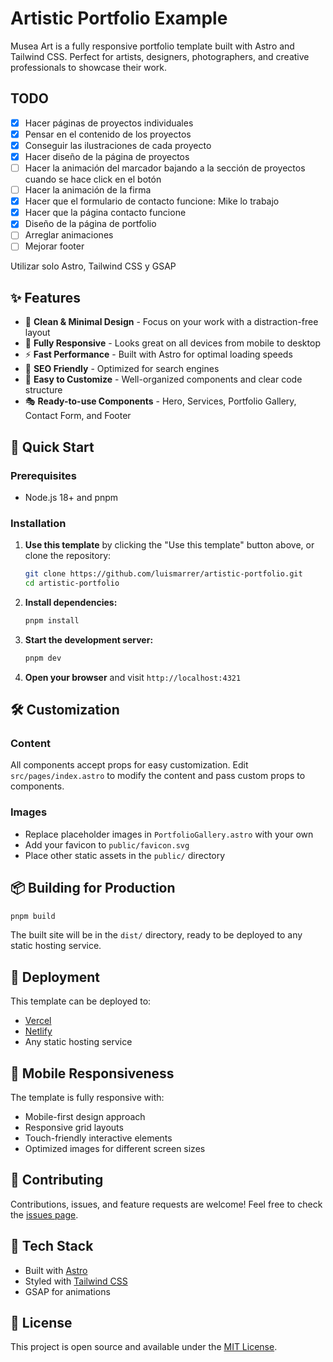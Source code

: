 # Artistic Portfolio Example

Musea Art is a fully responsive portfolio template built with Astro and Tailwind CSS. Perfect for artists, designers, photographers, and creative professionals to showcase their work.

## TODO

- [X] Hacer páginas de proyectos individuales
- [X] Pensar en el contenido de los proyectos
- [X] Conseguir las ilustraciones de cada proyecto
- [X] Hacer diseño de la página de proyectos
- [ ] Hacer la animación del marcador bajando a la sección de proyectos cuando se hace click en el botón
- [ ] Hacer la animación de la firma
- [X] Hacer que el formulario de contacto funcione: Mike lo trabajo
- [X] Hacer que la página contacto funcione
- [X] Diseño de la página de portfolio
- [ ] Arreglar animaciones
- [ ] Mejorar footer

Utilizar solo Astro, Tailwind CSS y GSAP

## ✨ Features

- 🎨 **Clean & Minimal Design** - Focus on your work with a distraction-free layout
- 📱 **Fully Responsive** - Looks great on all devices from mobile to desktop
- ⚡ **Fast Performance** - Built with Astro for optimal loading speeds
- 🎯 **SEO Friendly** - Optimized for search engines
- 🔧 **Easy to Customize** - Well-organized components and clear code structure
- 🎭 **Ready-to-use Components** - Hero, Services, Portfolio Gallery, Contact Form, and Footer

## 🚀 Quick Start

### Prerequisites

- Node.js 18+ and pnpm

### Installation

1. **Use this template** by clicking the "Use this template" button above, or clone the repository:

    ```bash
    git clone https://github.com/luismarrer/artistic-portfolio.git
    cd artistic-portfolio
    ```

2. **Install dependencies:**

    ```bash
    pnpm install
    ```

3. **Start the development server:**

    ```bash
    pnpm dev
    ```

4. **Open your browser** and visit `http://localhost:4321`

## 🛠️ Customization

### Content

All components accept props for easy customization. Edit `src/pages/index.astro` to modify the content and pass custom props to components.

### Images

- Replace placeholder images in `PortfolioGallery.astro` with your own
- Add your favicon to `public/favicon.svg`
- Place other static assets in the `public/` directory

## 📦 Building for Production

```bash
pnpm build
```

The built site will be in the `dist/` directory, ready to be deployed to any static hosting service.

## 🚢 Deployment

This template can be deployed to:

- [Vercel](https://vercel.com/)
- [Netlify](https://netlify.com/)
- Any static hosting service

## 📱 Mobile Responsiveness

The template is fully responsive with:

- Mobile-first design approach
- Responsive grid layouts
- Touch-friendly interactive elements
- Optimized images for different screen sizes

## 🤝 Contributing

Contributions, issues, and feature requests are welcome! Feel free to check the [issues page](https://github.com/luismarrer/artistic-portfolio/issues).

## 🚀 Tech Stack

- Built with [Astro](https://astro.build/)
- Styled with [Tailwind CSS](https://tailwindcss.com/)
- GSAP for animations
  
## 📄 License

This project is open source and available under the [MIT License](LICENSE).
